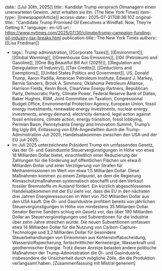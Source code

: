date:: [[Jul 30th, 2025]]
title:: Kandidat Trump versprach Ölmanagern einen unerwarteten Gewinn. Jetzt erhalten sie ihn. (The New York Times)
item-type:: [[newspaperArticle]]
access-date:: 2025-07-31T08:36:10Z
original-title:: "Candidate Trump Promised Oil Executives a Windfall. Now, They’re Getting It."
language:: en-US
url:: https://www.nytimes.com/2025/07/30/climate/trump-campaign-funding-oil-industry-tax-breaks.html
publication-title:: The New York Times
authors:: [[Lisa Friedman]]

- tags:: Trump administration, [[Corporate Taxes]], [[Environment]], [[Global Warming]], [[Greenhouse Gas Emissions]], [[Oil (Petroleum) and Gasoline]], [[One Big Beautiful Bill Act (2025)]], [[Regulation and Deregulation of Industry]], [[Tax Credits]], [[Deductions and Exemptions]], [[United States Politics and Government]], US, Donald Trump, Aaron Padilla, American Petroleum Institute, Edward J. Markey, Bernie Sanders, Brook A. Simmons, Oklahoma Petroleum Alliance, Harrison Fields, Kevin Book, ClearView Energy Partners, Republican Party, Democratic Party, Climate Power, Federal Reserve Bank of Dallas, Baker Hughes, RSM, Joint Committee on Taxation, Congressional Budget Office, Environmental Protection Agency, European Union, fossil energy investments, renewable energy investments, nuclear energy investments, energy demand, electricity demand, legal action against fossil emissions, climate action, energy transition, fossil lobbying, Permian Basin, Pennsylvania Energy and Innovation Summit, Trump’s Big Ugly Bill, Entlassung von EPA-Angestellten durch die Trump-Administration Juli 2025, Handelsabkommen zwischen den USA und der EU Juli 2025
- Im Juli 2025 unterzeichnete Präsident Trump ein umfassendes Gesetz, das der Öl- und Gasindustrie Steuervergünstigungen in Höhe von etwa 18 Milliarden Dollar bietet, einschließlich einer Reduzierung der Zahlungen für die Förderung auf öffentlichen Flächen um etwa 6 Milliarden Dollar und einer Verzögerung von Strafen für Methanemissionen im Wert von etwa 1,5 Milliarden Dollar. Diese Maßnahmen kommen zu einem Zeitpunkt, an dem die Regierung Klimaschutzmaßnahmen systematisch abschafft und den Verkauf fossiler Brennstoffe im Ausland fördert. Ein kürzlich abgeschlossenes Handelsabkommen mit der EU sieht vor, dass die EU in den nächsten drei Jahren Energieressourcen im Wert von 750 Milliarden Dollar aus den USA kauft. Die Öl- und Gasindustrie profitiert bereits von jährlichen Steuervergünstigungen in Höhe von mindestens 35 Milliarden Dollar. Senator Bernie Sanders schlug ein Gesetz vor, das über 190 Milliarden Dollar an Steuervergünstigungen und Subventionen für die Industrie über zehn Jahre streichen würde. Die neuen Subventionen umfassen etwa 14 Milliarden Dollar für die Nutzung von Carbon-Capture-Technologie und 3,2 Milliarden Dollar für besondere Steuerbehandlungen von Einkommen aus Kohlenstoffabscheidung, Wasserstoffspeicherung, fortschrittlicher Kernenergie, Wasserkraft und geothermischer Energie. Trotz dieser Anreize belasten andere politische Maßnahmen der Trump-Administration die Öl- und Gasindustrie, insbesondere die Unsicherheit durch mögliche Zölle, die die Produktion verlangsamt haben. [Zusammenfassung mit Mistral generiert]